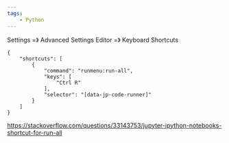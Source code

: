 ```yaml
---
tags:
    - Python
---
```




Settings =》 Advanced Settings Editor =》 Keyboard Shortcuts

```
{
    "shortcuts": [
        {
            "command": "runmenu:run-all",
            "keys": [
                "Ctrl R"
            ],
            "selector": "[data-jp-code-runner]"
        }
    ]
}
```



https://stackoverflow.com/questions/33143753/jupyter-ipython-notebooks-shortcut-for-run-all